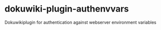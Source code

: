 # dokuwiki-plugin-authenvvars
Dokuwikiplugin for authentication against webserver environment variables
